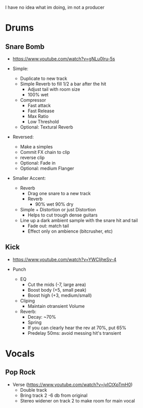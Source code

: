 I have no idea what im doing, im not a producer 

# Drums
## Snare Bomb
- https://www.youtube.com/watch?v=gNLu0Iru-5s

- Simple: 
  - Duplicate to new track 
  - Simple Reverb to fill 1/2 a bar after the hit
    - Adjust tail with room size
    - 100% wet
  - Compressor
    - Fast attack
    - Fast Release 
    - Max Ratio
    - Low Threshold
  - Optional: Textural Reverb

- Reversed:
  - Make a simples
  - Commit FX chain to clip
  - reverse clip
  - Optional: Fade in
  - Optional: medium Flanger 

- Smaller Accent:
  - Reverb 
    - Drag one snare to a new track
    - Reverb 
      - 90% wet 90% dry
  - Simple + Distortion or just Distortion
    - Helps to cut trough dense guitars
  - Line up a dark ambient sample with the snare hit and tail
    - Fade out: match tail 
    - Effect only on ambience (bitcrusher, etc)

## Kick
- https://www.youtube.com/watch?v=YWCIjheSv-4

- Punch
  - EQ
    - Cut the mids (-7, large area)
    - Boost body (+5, small peak)
    - Boost high (+3, medium/small) 
  - Cliping
    - Maintain otransient Volume
  - Reverb:
    - Decay: ~70%
    - Spring
    - If you can clearly hear the rev at 70%, put 65%
    - Predelay 50ms: avoid messing hit's transient 

# Vocals
## Pop Rock
- Verse (https://www.youtube.com/watch?v=jvICtXpTmH0)
  - Double track
  - Bring track 2 -6 db from original
  - Stereo widener on track 2 to make room for main vocal
